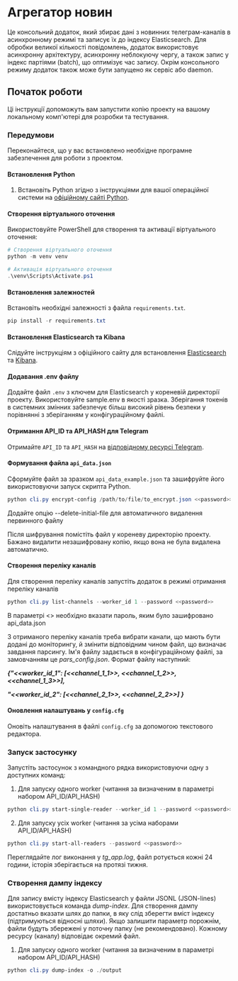 
# Агрегатор новин

Це консольний додаток, який збирає дані з новинних телеграм-каналів в асинхронному режимі та записує їх до індексу Elasticsearch. Для обробки великої кількості повідомлень, додаток використовує асинхронну архітектуру, асинхронну неблокуючу чергу, а також запис у індекс партіями (batch), що оптимізує час запису. Окрім консольного режиму додаток також може бути запущено як сервіс або daemon.


## Початок роботи

Ці інструкції допоможуть вам запустити копію проекту на вашому локальному комп'ютері для розробки та тестування.

### Передумови

Переконайтеся, що у вас встановлено необхідне програмне забезпечення для роботи з проектом.

#### Встановлення Python

1. Встановіть Python згідно з інструкціями для вашої операційної системи на [офіційному сайті Python](https://www.python.org/downloads/).

#### Створення віртуального оточення

Використовуйте PowerShell для створення та активації віртуального оточення:

```powershell
# Створення віртуального оточення
python -m venv venv

# Активація віртуального оточення
.\venv\Scripts\Activate.ps1
```

#### Встановлення залежностей

Встановіть необхідні залежності з файла `requirements.txt`.

```powershell
pip install -r requirements.txt
```

#### Встановлення Elasticsearch та Kibana

Слідуйте інструкціям з офіційного сайту для встановлення [Elasticsearch](https://www.elastic.co/guide/en/elasticsearch/reference/current/install-elasticsearch.html) та [Kibana](https://www.elastic.co/guide/en/kibana/current/install.html).

#### Додавання .env файлу

Додайте файл `.env` з ключем для Elasticsearch у кореневій директорії проекту. Використовуйте sample.env в якості зразка. Зберігання токенів в системних змінних забезпечує більш високий рівень безпеки у порівнянні з зберіганням у конфігураційному файлі.

#### Отримання API_ID та API_HASH для Telegram

Отримайте `API_ID` та `API_HASH` на [відповідному ресурсі Telegram](https://my.telegram.org/apps).

#### Формування файла `api_data.json`

Сформуйте файл за зразком `api_data_example.json` та зашифруйте його використовуючи запуск скрипта Python.
```powershell
python cli.py encrypt-config /path/to/file/to_encrypt.json <<password>>
```
Додайте опцію --delete-initial-file для автоматичного видалення первинного файлу

Після шифрування помістіть файл у кореневу директорію проекту.
Бажано видалити незашифровану копію, якщо вона не була видалена автоматично.

#### Створення переліку каналів

Для створення переліку каналів запустіть додаток в режимі отримання переліку каналів
```powershell
python cli.py list-channels --worker_id 1 --password <<password>>
```
В параметрі <<password>> необхідно вказати пароль, яким було зашифровано api_data.json

З отриманого переліку каналів треба вибрати канали, що мають бути додані до моніторингу, й змінити відповідним чином файл, що визначає завдання парсингу. Ім'я файлу задається в конфігураційному файлі, за замовчанням це <i>pars_config.json</i>. Формат файлу наступний:

<i><b>
{"<<worker_id_1": [<<channel_1_1>>, <<channel_1_2>>, <<channel_1_3>>],


 "<<worker_id_2": [<<channel_2_1>>, <<channel_2_2>>]
}
</i></b>

#### Оновлення налаштувань у `config.cfg`

Оновіть налаштування в файлі `config.cfg` за допомогою текстового редактора.

### Запуск застосунку

Запустіть застосунок з командного рядка використовуючи одну з доступних команд:
1. Для запуску одного worker (читання за визначеним в параметрі набором API_ID/API_HASH)
```powershell
python cli.py start-single-reader --worker_id 1 --password <<password>>
```
2. Для запуску усіх worker (читання за усіма наборами API_ID/API_HASH)
```powershell
python cli.py start-all-readers --password <<password>>
```

Переглядайте лог виконання у <i>tg_app.log</i>, файл ротується кожні 24 години, історія зберігається на протязі тижня.

### Створення дампу індексу

Для запису вмісту індексу Elasticsearch у файли JSONL (JSON-lines) використовується команда _dump-index_. Для створення дампу достатньо вказати шлях до папки, в яку слід зберегти вміст індексу (підтримуються відносні шляхи).
Якщо залишити параметр порожнім, файли будуть збережені у поточну папку (не рекомендовано). Кожному ресурсу (каналу) відповідає окремий файл.
1. Для запуску одного worker (читання за визначеним в параметрі набором API_ID/API_HASH)
```powershell
python cli.py dump-index -o ./output